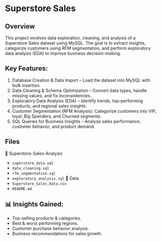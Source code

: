 # Superstore Sales

## Overview
This project involves data exploration, cleaning, and analysis of a Superstore Sales dataset using MySQL. The goal is to extract insights, categorize customers using RFM segmentation, and perform exploratory data analysis (EDA) to improve business decision-making.

##  Key Features:
1. Database Creation & Data Import – Load the dataset into MySQL with bulk insertion.
2. Data Cleaning & Schema Optimization – Convert data types, handle missing values, and fix inconsistencies.
3. Exploratory Data Analysis (EDA) – Identify trends, top-performing products, and regional sales insights.
4. Customer Segmentation (RFM Analysis): Categorize customers into VIP, loyal, Big Spenders, and Churned segments.
5. SQL Queries for Business Insights – Analyze sales performance, customer behavior, and product demand.

## Files
📁 Superstore-Sales-Analysis  
- `superstore_data.sql`
- `data_cleaning.sql`      
- `rfm_segmentation.sql`
- `exploratory_analysis.sql`
📂 Data  
- `Superstore_Sales_Data.csv`    
- `README.md` 

## 📊 Insights Gained:
- Top-selling products & categories.
- Best & worst performing regions.
- Customer purchase behavior analysis.
- Business recommendations for sales growth.

